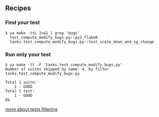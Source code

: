 ## Recipes

### Find your test

```shell
$ ya make -ttL 2>&1 | grep 'bugs'
  test_compute_modify_bugs.py::py3_flake8
  tasks.test_compute_modify_bugs.py::test_scale_down_and_sg_change
```

### Run only your test

```shell
$ ya make -tt -F 'tasks.test_compute_modify_bugs.py'
Number of suites skipped by name: 4, by filter tasks.test_compute_modify_bugs.py

Total 1 suite:
	1 - GOOD
Total 1 test:
	1 - GOOD
Ok
```

[more about tests filtering](https://docs.yandex-team.ru/devtools/test/manual#choose)

